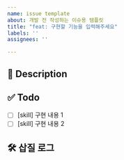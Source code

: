 ```yaml
---
name: issue template
about: 개발 전 작성하는 이슈용 템플릿
title: "feat: 구현할 기능을 입력해주세요"
labels: ''
assignees: ''

---
```


## 🚧 Description
<!-- 설명을 작성해 주세요. -->


## ✅ Todo
- [ ] [skill] 구현 내용 1
- [ ] [skill] 구현 내용 2

## 🛠️ 삽질 로그
<!-- 참고한 블로그나 깨달은 점 등 삽질 내용을 기록해주세요 -->
